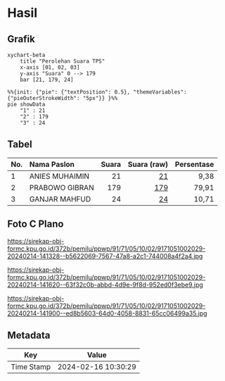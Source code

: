 # Hasil

## Grafik

```mermaid
xychart-beta
    title "Perolehan Suara TPS"
    x-axis [01, 02, 03]
    y-axis "Suara" 0 --> 179
    bar [21, 179, 24]
```

```mermaid
%%{init: {"pie": {"textPosition": 0.5}, "themeVariables": {"pieOuterStrokeWidth": "5px"}} }%%
pie showData
    "1" : 21
    "2" : 179
    "3" : 24
```

## Tabel

| No. | Nama Paslon    | Suara | Suara (raw) | Persentase |
|:--- |:-------------- | -----:| -----------:| ----------:|
| 1   | ANIES MUHAIMIN | 21    | [21][p-1]   | 9,38       |
| 2   | PRABOWO GIBRAN | 179   | [179][p-2]  | 79,91      |
| 3   | GANJAR MAHFUD  | 24    | [24][p-3]   | 10,71      |


[p-1]: https://github.com/gigit-pemilu/pemilu-2024-91-papua/blob/main/pilpres/hitung-suara/sub/91-papua/sub/71-kota-jayapura/sub/05-heram/sub/1002-waena/sub/029-tps/sub/paslon-1.txt
[p-2]: https://github.com/gigit-pemilu/pemilu-2024-91-papua/blob/main/pilpres/hitung-suara/sub/91-papua/sub/71-kota-jayapura/sub/05-heram/sub/1002-waena/sub/029-tps/sub/paslon-2.txt
[p-3]: https://github.com/gigit-pemilu/pemilu-2024-91-papua/blob/main/pilpres/hitung-suara/sub/91-papua/sub/71-kota-jayapura/sub/05-heram/sub/1002-waena/sub/029-tps/sub/paslon-3.txt

## Foto C Plano

https://sirekap-obj-formc.kpu.go.id/372b/pemilu/ppwp/91/71/05/10/02/9171051002029-20240214-141328--b5622069-7567-47a8-a2c1-744008a4f2a4.jpg

https://sirekap-obj-formc.kpu.go.id/372b/pemilu/ppwp/91/71/05/10/02/9171051002029-20240214-141620--63f32c0b-abbd-4d9e-9f8d-952ed0f3ebe9.jpg

https://sirekap-obj-formc.kpu.go.id/372b/pemilu/ppwp/91/71/05/10/02/9171051002029-20240214-141900--ed8b5603-64d0-4058-8831-65cc06499a35.jpg


## Metadata

| Key        | Value               |
| ---------- | ------------------- |
| Time Stamp | 2024-02-16 10:30:29 |



